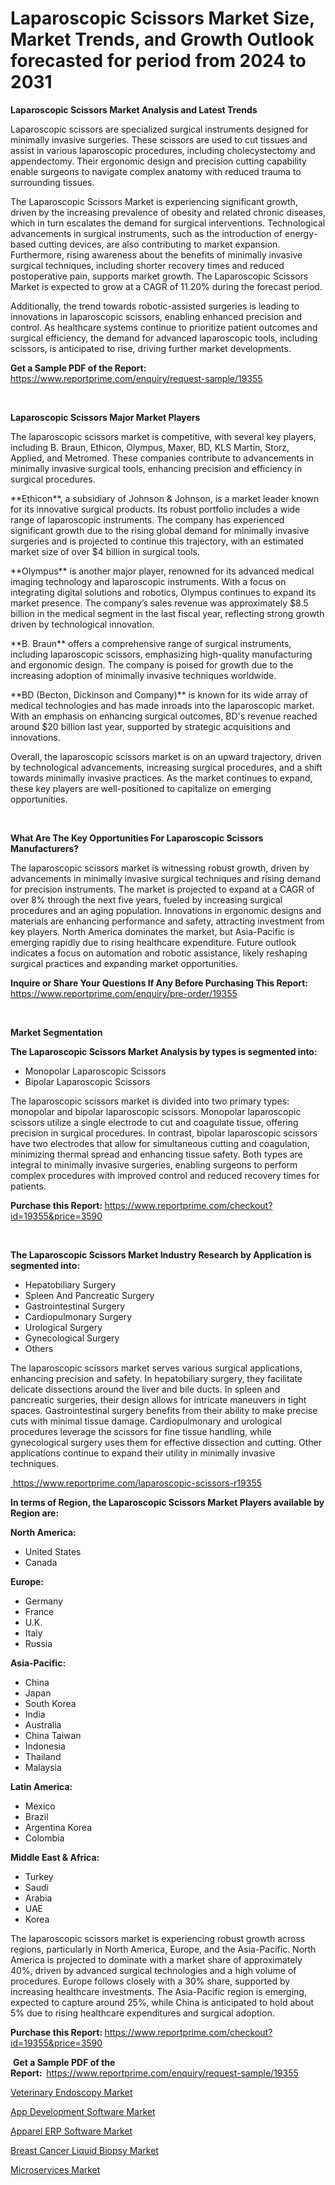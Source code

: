 <p><h1>Laparoscopic Scissors Market Size, Market Trends, and Growth Outlook forecasted for period from 2024 to 2031</h1></p><p><strong>Laparoscopic Scissors Market Analysis and Latest Trends</strong></p>
<p><p>Laparoscopic scissors are specialized surgical instruments designed for minimally invasive surgeries. These scissors are used to cut tissues and assist in various laparoscopic procedures, including cholecystectomy and appendectomy. Their ergonomic design and precision cutting capability enable surgeons to navigate complex anatomy with reduced trauma to surrounding tissues.</p><p>The Laparoscopic Scissors Market is experiencing significant growth, driven by the increasing prevalence of obesity and related chronic diseases, which in turn escalates the demand for surgical interventions. Technological advancements in surgical instruments, such as the introduction of energy-based cutting devices, are also contributing to market expansion. Furthermore, rising awareness about the benefits of minimally invasive surgical techniques, including shorter recovery times and reduced postoperative pain, supports market growth. The Laparoscopic Scissors Market is expected to grow at a CAGR of 11.20% during the forecast period. </p><p>Additionally, the trend towards robotic-assisted surgeries is leading to innovations in laparoscopic scissors, enabling enhanced precision and control. As healthcare systems continue to prioritize patient outcomes and surgical efficiency, the demand for advanced laparoscopic tools, including scissors, is anticipated to rise, driving further market developments.</p></p>
<p><strong>Get a Sample PDF of the Report:&nbsp;</strong> <a href="https://www.reportprime.com/enquiry/request-sample/19355?utm_campaign=1126&utm_medium=2&utm_source=Github&utm_content=ia&utm_term=23112024&utm_id=laparoscopic-scissors">https://www.reportprime.com/enquiry/request-sample/19355</a></p>
<p>&nbsp;</p>
<p><strong>Laparoscopic Scissors Major Market Players</strong></p>
<p><p>The laparoscopic scissors market is competitive, with several key players, including B. Braun, Ethicon, Olympus, Maxer, BD, KLS Martin, Storz, Applied, and Metromed. These companies contribute to advancements in minimally invasive surgical tools, enhancing precision and efficiency in surgical procedures.</p><p>**Ethicon**, a subsidiary of Johnson & Johnson, is a market leader known for its innovative surgical products. Its robust portfolio includes a wide range of laparoscopic instruments. The company has experienced significant growth due to the rising global demand for minimally invasive surgeries and is projected to continue this trajectory, with an estimated market size of over $4 billion in surgical tools.</p><p>**Olympus** is another major player, renowned for its advanced medical imaging technology and laparoscopic instruments. With a focus on integrating digital solutions and robotics, Olympus continues to expand its market presence. The company’s sales revenue was approximately $8.5 billion in the medical segment in the last fiscal year, reflecting strong growth driven by technological innovation.</p><p>**B. Braun** offers a comprehensive range of surgical instruments, including laparoscopic scissors, emphasizing high-quality manufacturing and ergonomic design. The company is poised for growth due to the increasing adoption of minimally invasive techniques worldwide.</p><p>**BD (Becton, Dickinson and Company)** is known for its wide array of medical technologies and has made inroads into the laparoscopic market. With an emphasis on enhancing surgical outcomes, BD's revenue reached around $20 billion last year, supported by strategic acquisitions and innovations.</p><p>Overall, the laparoscopic scissors market is on an upward trajectory, driven by technological advancements, increasing surgical procedures, and a shift towards minimally invasive practices. As the market continues to expand, these key players are well-positioned to capitalize on emerging opportunities.</p></p>
<p>&nbsp;</p>
<p><strong>What Are The Key Opportunities For Laparoscopic Scissors Manufacturers?</strong></p>
<p><p>The laparoscopic scissors market is witnessing robust growth, driven by advancements in minimally invasive surgical techniques and rising demand for precision instruments. The market is projected to expand at a CAGR of over 8% through the next five years, fueled by increasing surgical procedures and an aging population. Innovations in ergonomic designs and materials are enhancing performance and safety, attracting investment from key players. North America dominates the market, but Asia-Pacific is emerging rapidly due to rising healthcare expenditure. Future outlook indicates a focus on automation and robotic assistance, likely reshaping surgical practices and expanding market opportunities.</p></p>
<p><strong>Inquire or Share Your Questions If Any Before Purchasing This Report:</strong> <a href="https://www.reportprime.com/enquiry/pre-order/19355?utm_campaign=1126&utm_medium=2&utm_source=Github&utm_content=ia&utm_term=23112024&utm_id=laparoscopic-scissors">https://www.reportprime.com/enquiry/pre-order/19355</a></p>
<p>&nbsp;</p>
<p><strong>Market Segmentation</strong></p>
<p><strong>The Laparoscopic Scissors Market Analysis by types is segmented into:</strong></p>
<p><ul><li>Monopolar Laparoscopic Scissors</li><li>Bipolar Laparoscopic Scissors</li></ul></p>
<p><p>The laparoscopic scissors market is divided into two primary types: monopolar and bipolar laparoscopic scissors. Monopolar laparoscopic scissors utilize a single electrode to cut and coagulate tissue, offering precision in surgical procedures. In contrast, bipolar laparoscopic scissors have two electrodes that allow for simultaneous cutting and coagulation, minimizing thermal spread and enhancing tissue safety. Both types are integral to minimally invasive surgeries, enabling surgeons to perform complex procedures with improved control and reduced recovery times for patients.</p></p>
<p><strong>Purchase this Report:&nbsp;</strong><a href="https://www.reportprime.com/checkout?id=19355&price=3590&utm_campaign=1126&utm_medium=2&utm_source=Github&utm_content=ia&utm_term=23112024&utm_id=laparoscopic-scissors">https://www.reportprime.com/checkout?id=19355&price=3590</a></p>
<p>&nbsp;</p>
<p><strong>The Laparoscopic Scissors Market Industry Research by Application is segmented into:</strong></p>
<p><ul><li>Hepatobiliary Surgery</li><li>Spleen And Pancreatic Surgery</li><li>Gastrointestinal Surgery</li><li>Cardiopulmonary Surgery</li><li>Urological Surgery</li><li>Gynecological Surgery</li><li>Others</li></ul></p>
<p><p>The laparoscopic scissors market serves various surgical applications, enhancing precision and safety. In hepatobiliary surgery, they facilitate delicate dissections around the liver and bile ducts. In spleen and pancreatic surgeries, their design allows for intricate maneuvers in tight spaces. Gastrointestinal surgery benefits from their ability to make precise cuts with minimal tissue damage. Cardiopulmonary and urological procedures leverage the scissors for fine tissue handling, while gynecological surgery uses them for effective dissection and cutting. Other applications continue to expand their utility in minimally invasive techniques.</p></p>
<p><a href="https://www.reportprime.com/laparoscopic-scissors-r19355?utm_campaign=1126&utm_medium=2&utm_source=Github&utm_content=ia&utm_term=23112024&utm_id=laparoscopic-scissors">&nbsp;https://www.reportprime.com/laparoscopic-scissors-r19355</a></p>
<p><strong>In terms of Region, the Laparoscopic Scissors Market Players available by Region are:</strong></p>
<p>
    <p> <strong> North America: </strong>
        <ul>
            <li>United States</li>
            <li>Canada</li>
        </ul>
        </p> 
    <p> <strong> Europe: </strong>
        <ul>
            <li>Germany</li>
            <li>France</li>
            <li>U.K.</li>
            <li>Italy</li>
            <li>Russia</li>
        </ul>
        </p> 
    <p> <strong> Asia-Pacific: </strong>
        <ul>
            <li>China</li>
            <li>Japan</li>
            <li>South Korea</li>
            <li>India</li>
            <li>Australia</li>
            <li>China Taiwan</li>
            <li>Indonesia</li>
            <li>Thailand</li>
            <li>Malaysia</li>
        </ul>
        </p> 
    <p> <strong> Latin America: </strong>
        <ul>
            <li>Mexico</li>
            <li>Brazil</li>
            <li>Argentina Korea</li>
            <li>Colombia</li>
        </ul>
        </p> 
    <p> <strong> Middle East & Africa: </strong>
        <ul>
            <li>Turkey</li>
            <li>Saudi</li>
            <li>Arabia</li>
            <li>UAE</li>
            <li>Korea</li>
        </ul>
    </p>
    </p>
<p><p>The laparoscopic scissors market is experiencing robust growth across regions, particularly in North America, Europe, and the Asia-Pacific. North America is projected to dominate with a market share of approximately 40%, driven by advanced surgical technologies and a high volume of procedures. Europe follows closely with a 30% share, supported by increasing healthcare investments. The Asia-Pacific region is emerging, expected to capture around 25%, while China is anticipated to hold about 5% due to rising healthcare expenditures and surgical adoption.</p></p>
<p><strong>Purchase this Report: </strong><a href="https://www.reportprime.com/checkout?id=19355&price=3590&utm_campaign=1126&utm_medium=2&utm_source=Github&utm_content=ia&utm_term=23112024&utm_id=laparoscopic-scissors">https://www.reportprime.com/checkout?id=19355&price=3590</a></p>
<p>&nbsp;<strong>Get a Sample PDF of the Report:&nbsp;&nbsp;</strong><a href="https://www.reportprime.com/enquiry/request-sample/19355?utm_campaign=1126&utm_medium=2&utm_source=Github&utm_content=ia&utm_term=23112024&utm_id=laparoscopic-scissors">https://www.reportprime.com/enquiry/request-sample/19355</a></p>
<p><strong></strong></p>
<p><p><a href="https://www.linkedin.com/pulse/comprehensive-veterinary-endoscopy-market-study-products-9lgnc?utm_campaign=1126&utm_medium=2&utm_source=Github&utm_content=ia&utm_term=23112024&utm_id=laparoscopic-scissors">Veterinary Endoscopy Market</a></p><p><a href="https://issuu.com/reportprime-2/docs/app-development-software-market-siz_a8926afe71cae8?utm_campaign=1126&utm_medium=2&utm_source=Github&utm_content=ia&utm_term=23112024&utm_id=laparoscopic-scissors">App Development Software Market</a></p><p><a href="https://issuu.com/reportprime-2/docs/apparel-erp-software-market-size-20_5878a021a95992?utm_campaign=1126&utm_medium=2&utm_source=Github&utm_content=ia&utm_term=23112024&utm_id=laparoscopic-scissors">Apparel ERP Software Market</a></p><p><a href="https://www.linkedin.com/pulse/comprehensive-report-breast-cancer-liquid-biopsy-market-types-i34ac?utm_campaign=1126&utm_medium=2&utm_source=Github&utm_content=ia&utm_term=23112024&utm_id=laparoscopic-scissors">Breast Cancer Liquid Biopsy Market</a></p><p><a href="https://www.linkedin.com/pulse/whats-next-microservices-market-look-73-cagr-growth-drivers-zkjpc?utm_campaign=1126&utm_medium=2&utm_source=Github&utm_content=ia&utm_term=23112024&utm_id=laparoscopic-scissors">Microservices Market</a></p></p>